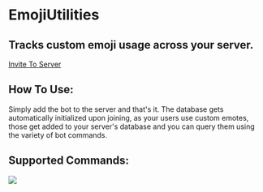 # EmojiUtilities
## Tracks custom emoji usage across your server.
[Invite To Server](https://discord.com/api/oauth2/authorize?client_id=757326308547100712&permissions=1073835072&scope=bot%20applications.commands)

## How To Use:

Simply add the bot to the server and that's it. The database gets automatically initialized upon joining, as your users
use custom emotes, those get added to your server's database and you can query them using the variety of bot commands.

## Supported Commands:
![](https://i.imgur.com/eg2vGd3.png)
